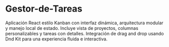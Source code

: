 # Gestor-de-Tareas
Aplicación React estilo Kanban con interfaz dinámica, arquitectura modular y manejo local de estado. Incluye vista de proyectos, columnas personalizables y tareas con detalles. Integración de drag and drop usando Dnd Kit para una experiencia fluida e interactiva.
